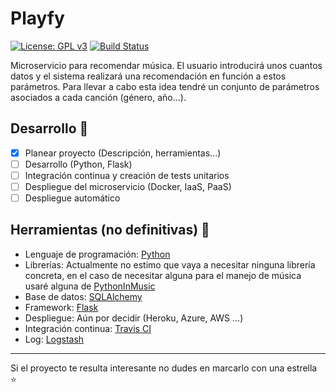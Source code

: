 # Playfy
[![License: GPL v3](https://img.shields.io/badge/License-GPL%20v3-blue.svg)](https://www.gnu.org/licenses/gpl-3.0)
[![Build Status](https://travis-ci.org/JaviBL8/Playfy.svg?branch=master)](https://travis-ci.org/JaviBL8/Playfy)

Microservicio para recomendar música. El usuario introducirá unos cuantos datos y el sistema realizará una recomendación en función a estos parámetros. Para llevar a cabo esta idea tendré un conjunto de parámetros asociados a cada canción (género, año...).

## Desarrollo :rocket:

- [x] Planear proyecto (Descripción, herramientas...)
- [ ] Desarrollo (Python, Flask)
- [ ] Integración continua y creación de tests unitarios
- [ ] Despliegue del microservicio (Docker, IaaS, PaaS)
- [ ] Despliegue automático

## Herramientas (no definitivas) :wrench:
 - Lenguaje de programación: [Python](https://www.python.org/)
 - Librerías: Actualmente no estimo que vaya a necesitar ninguna librería concreta, en el caso de necesitar alguna para el manejo de música usaré alguna de [PythonInMusic](https://wiki.python.org/moin/PythonInMusic)
 - Base de datos: [SQLAlchemy](https://www.sqlalchemy.org/)
 - Framework: [Flask](https://palletsprojects.com/p/flask/) 
 - Despliegue: Aún por decidir (Heroku, Azure, AWS ...)
 - Integración continua: [Travis CI](https://travis-ci.org/)
 - Log: [Logstash](https://www.elastic.co/es/products/logstash)

---
Si el proyecto te resulta interesante no dudes en marcarlo con una estrella :star: